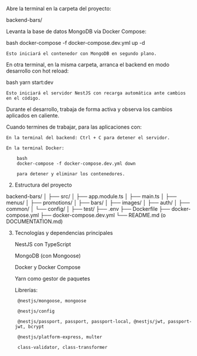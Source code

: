Abre la terminal en la carpeta del proyecto:


backend-bars/

Levanta la base de datos MongoDB vía Docker Compose:

bash
docker-compose -f docker-compose.dev.yml up -d

    Esto iniciará el contenedor con MongoDB en segundo plano.

En otra terminal, en la misma carpeta, arranca el backend en modo desarrollo con hot reload:

bash
yarn start:dev

    Esto iniciará el servidor NestJS con recarga automática ante cambios en el código.

Durante el desarrollo, trabaja de forma activa y observa los cambios aplicados en caliente.

Cuando termines de trabajar, para las aplicaciones con:

    En la terminal del backend: Ctrl + C para detener el servidor.

    En la terminal Docker:

        bash
        docker-compose -f docker-compose.dev.yml down

        para detener y eliminar los contenedores.

2. Estructura del proyecto


backend-bars/
│
├── src/
│   ├── app.module.ts
│   ├── main.ts
│   ├── menus/
│   ├── promotions/
│   ├── bars/
│   ├── images/
│   ├── auth/
│   ├── common/
│   └── config/
│
├── test/
├── .env
├── Dockerfile
├── docker-compose.yml
├── docker-compose.dev.yml
└── README.md (o DOCUMENTATION.md)

3. Tecnologías y dependencias principales

    NestJS con TypeScript

    MongoDB (con Mongoose)

    Docker y Docker Compose

    Yarn como gestor de paquetes

    Librerías:

        @nestjs/mongoose, mongoose

        @nestjs/config

        @nestjs/passport, passport, passport-local, @nestjs/jwt, passport-jwt, bcrypt

        @nestjs/platform-express, multer

        class-validator, class-transformer

